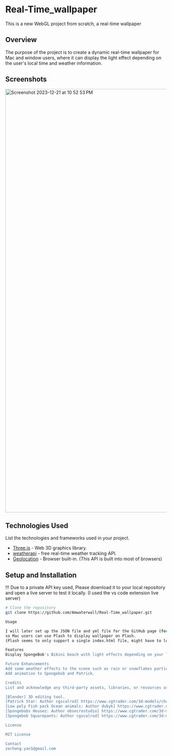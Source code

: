 # Real-Time_wallpaper

This is a new WebGL project from scratch, a real-time wallpaper

## Overview

The purpose of the project is to create a dynamic real-time wallpaper for Mac and window users,
where it can display the light effect depending on the user's local time and weather information. 

## Screenshots
<img width="1319" alt="Screenshot 2023-12-21 at 10 52 53 PM" src="https://github.com/Amwaterwall/Real-Time_wallpaper/assets/113946308/1c841f06-b3d4-4841-b36e-58ac42ccdc5e">

## Technologies Used

List the technologies and frameworks used in your project.

- [Three.js](https://threejs.org/) - Web 3D graphics library.
- [weatherapi](https://www.weatherapi.com/) - free real-time weather tracking API.
- [Geolocation](built-in) - Browser built-in. (This API is built into most of browsers)

## Setup and Installation

!!!
Due to a private API key used, 
Please download it to your local repository and open a live server to test it locally.
(I used the vs code extension live server)

```bash
# Clone the repository
git clone https://github.com/Amwaterwall/Real-Time_wallpaper.git

Usage

I will later set up the JSON file and yml file for the GitHub page (for hiding the API key), 
so Mac users can use Plash to display wallpaper on Plash.
(Plash seems to only support a single index.html file, might have to look for another platform.)

Features
Display SpongeBob's Bikini beach with light effects depending on your local time and display the local weather information. 

Future Enhancements
Add some weather effects to the scene such as rain or snowflakes particles.
Add animation to Spongebob and Patrick. 

Credits
List and acknowledge any third-party assets, libraries, or resources used in your project.

[Blender] 3D editing tool.
[Patrick Star: Author cgscalrod] https://www.cgtrader.com/3d-models/character/child/patrick-star-a1d0fea5-7b8e-4506-9ab4-e85afaadbf87
[Low poly Fish pack Ocean animals: Author dubyk] https://www.cgtrader.com/3d-models/animals/fish/low-poly-fish-pack-ocean-animals
[Spongebobs Housez: Author obsecrostudio] https://www.cgtrader.com/3d-models/character/fantasy-character/spongebobs-house
[Spongebob Squarepants: Author cgscalrod] https://www.cgtrader.com/3d-models/character/fantasy-character/spongebob-squarepants-b5d121d4-39dc-45cb-8c76-466d7141fb58

License

MIT License

Contact
zechong.yan1@gmail.com

